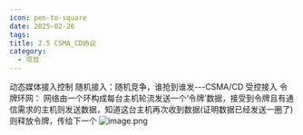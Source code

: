 ```yaml
---
icon: pen-to-square
date: 2025-02-26
tags: 
title: 2.5 CSMA_CD协议
category:
  - 项目
---
```

 动态媒体接入控制
 随机接入：随机竞争，谁抢到谁发---CSMA/CD
 受控接入
	 令牌环网： 网络由一个环构成每台主机轮流发送一个‘令牌’数据，接受到令牌且有通信需求的主机则发送数据，知道这台主机再次收到数据(证明数据已经发送一圈了)则释放令牌，传给下一个
![image.png](https://cdn.jsdelivr.net/gh/fakeppa/blog-img/20250227162511.png)


